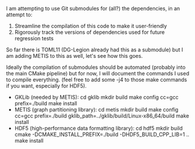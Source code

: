 I am attempting to use Git submodules for (all?) the dependencies, in an attempt
to:
1. Streamline the compilation of this code to make it user-friendly
2. Rigorously track the versions of dependencies used for future regression
   tests

So far there is TOML11 (DG-Legion already had this as a submodule) but I am
adding METIS to this as well, let's see how this goes.

Ideally the compilation of submodules should be automated (probably into the
main CMake pipeline) but for now, I will document the commands I used to
compile everything. (feel free to add some -j4 to those make commands if you
want, especially for HDF5).
 - GKLib (needed by METIS):
    cd gklib
    mkdir build
    make config cc=gcc prefix=./build
    make install
 - METIS (graph partitioning library):
    cd metis
    mkdir build
    make config cc=gcc prefix=./build gklib_path=../gklib/build/Linux-x86_64/build
    make install
 - HDF5 (high-performance data formatting library):
    cd hdf5
    mkdir build
    cmake -DCMAKE_INSTALL_PREFIX=./build -DHDF5_BUILD_CPP_LIB=1 ..
    make install

